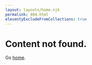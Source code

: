 ```yaml
---
layout: layouts/home.njk
permalink: 404.html
eleventyExcludeFromCollections: true
---
```

# Content not found.

Go <a href="/">home</a>.

